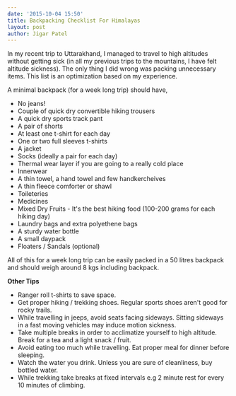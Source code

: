 ```yaml
---
date: '2015-10-04 15:50'
title: Backpacking Checklist For Himalayas
layout: post
author: Jigar Patel
---
```


In my recent trip to Uttarakhand, I managed to travel to high altitudes
without getting sick (in all my previous trips to the mountains, I have
felt altitude sickness). The only thing I did wrong was packing
unnecessary items. This list is an optimization based on my experience.

A minimal backpack (for a week long trip) should have,

+ No jeans!
+ Couple of quick dry convertible hiking trousers
+ A quick dry sports track pant
+ A pair of shorts
+ At least one t-shirt for each day
+ One or two full sleeves t-shirts
+ A jacket
+ Socks (ideally a pair for each day)
+ Thermal wear layer if you are going to a really cold place
+ Innerwear
+ A thin towel, a hand towel and few handkercheives
+ A thin fleece comforter or shawl
+ Toileteries
+ Medicines
+ Mixed Dry Fruits - It's the best hiking food (100-200 grams for each hiking
  day)
+ Laundry bags and extra polyethene bags
+ A sturdy water bottle
+ A small daypack
+ Floaters / Sandals (optional)

All of this for a week long trip can be easily packed in a 50 litres
backpack and should weigh around 8 kgs including backpack.

**Other Tips**

+ Ranger roll t-shirts to save space.
+ Get proper hiking / trekking shoes. Regular sports shoes aren't good
  for rocky trails.
+ While travelling in jeeps, avoid seats facing sideways. Sitting sideways
  in a fast moving vehicles may induce motion sickness.
+ Take multiple breaks in order to acclimatize yourself to high
  altitude. Break for a tea and a light snack / fruit.
+ Avoid eating too much while travelling. Eat proper meal for dinner
  before sleeping.
+ Watch the water you drink. Unless you are sure of cleanliness, buy
  bottled water.
+ While trekking take breaks at fixed intervals e.g 2 minute rest for
  every 10 minutes of climbing.
